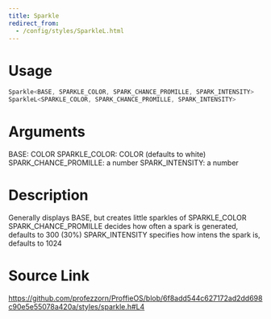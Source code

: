 ```yaml
---
title: Sparkle
redirect_from:
  - /config/styles/SparkleL.html
---
```


# Usage
```cpp
Sparkle<BASE, SPARKLE_COLOR, SPARK_CHANCE_PROMILLE, SPARK_INTENSITY>
SparkleL<SPARKLE_COLOR, SPARK_CHANCE_PROMILLE, SPARK_INTENSITY>
```

# Arguments
BASE: COLOR
SPARKLE_COLOR: COLOR (defaults to white)
SPARK_CHANCE_PROMILLE: a number
SPARK_INTENSITY: a number

# Description
Generally displays BASE, but creates little sparkles of SPARKLE_COLOR
SPARK_CHANCE_PROMILLE decides how often a spark is generated, defaults to 300 (30%)
SPARK_INTENSITY specifies how intens the spark is, defaults to 1024

# Source Link
https://github.com/profezzorn/ProffieOS/blob/6f8add544c627172ad2dd698c90e5e55078a420a/styles/sparkle.h#L4
